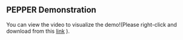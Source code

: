## PEPPER Demonstration

You can view the video to visualize the demo!(Please right-click and download from this [link](https://github.com/future-proof-iot/PEPPER/raw/main/PEPPER_demo_video.mp4) ).
